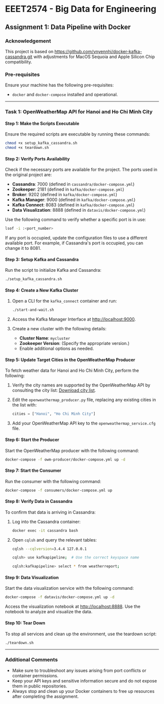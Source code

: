 # EEET2574 - Big Data for Engineering

## Assignment 1: Data Pipeline with Docker

### Acknowledgement

This project is based on <https://github.com/vnyennhi/docker-kafka-cassandra.git> with adjustments for MacOS Sequoia and Apple Silicon Chip compatibility.

### Pre-requisites
Ensure your machine has the following pre-requisites:
- `docker` and `docker-compose` installed and operational.

---

### Task 1: OpenWeatherMap API for Hanoi and Ho Chi Minh City

#### Step 1: Make the Scripts Executable
Ensure the required scripts are executable by running these commands:

```bash
chmod +x setup_kafka_cassandra.sh
chmod +x teardown.sh
```

#### Step 2: Verify Ports Availability
Check if the necessary ports are available for the project. The ports used in the original project are:

- **Cassandra**: 7000 (defined in `cassandra/docker-compose.yml`)
- **Zookeeper**: 2181 (defined in `kafka/docker-compose.yml`)
- **Broker**: 9202 (defined in `kafka/docker-compose.yml`)
- **Kafka Manager**: 9000 (defined in `kafka/docker-compose.yml`)
- **Kafka Connect**: 8083 (defined in `kafka/docker-compose.yml`)
- **Data Visualization**: 8888 (defined in `datavis/docker-compose.yml`)

Use the following command to verify whether a specific port is in use:

```bash
lsof -i :<port_number>
```

If any port is occupied, update the configuration files to use a different available port. For example, if Cassandra's port is occupied, you can change it to 8081.

#### Step 3: Setup Kafka and Cassandra
Run the script to initialize Kafka and Cassandra:

```bash
./setup_kafka_cassandra.sh
```

#### Step 4: Create a New Kafka Cluster
1. Open a CLI for the `kafka_connect` container and run:

   ```bash
   ./start-and-wait.sh
   ```

2. Access the Kafka Manager Interface at [http://localhost:9000](http://localhost:9000).
3. Create a new cluster with the following details:
   - **Cluster Name**: `mycluster`
   - **Zookeeper Version**: (Specify the appropriate version.)
   - Enable additional options as needed.

#### Step 5: Update Target Cities in the OpenWeatherMap Producer
To fetch weather data for Hanoi and Ho Chi Minh City, perform the following:

1. Verify the city names are supported by the OpenWeatherMap API by consulting the city list: [Download city list](https://openweathermap.org/storage/app/media/cities_list.xlsx).
2. Edit the `openweathermap_producer.py` file, replacing any existing cities in the list with:

   ```python
   cities = ["Hanoi", "Ho Chi Minh City"]
   ```

3. Add your OpenWeatherMap API key to the `openweathermap_service.cfg` file.

#### Step 6: Start the Producer
Start the OpenWeatherMap producer with the following command:

```bash
docker-compose -f owm-producer/docker-compose.yml up -d
```

#### Step 7: Start the Consumer
Run the consumer with the following command:

```bash
docker-compose -f consumers/docker-compose.yml up
```

#### Step 8: Verify Data in Cassandra
To confirm that data is arriving in Cassandra:

1. Log into the Cassandra container:

   ```bash
   docker exec -it cassandra bash
   ```

2. Open `cqlsh` and query the relevant tables:

   ```bash
   cqlsh --cqlversion=3.4.4 127.0.0.1
   
   cqlsh> use kafkapipeline;  # Use the correct keyspace name
   
   cqlsh:kafkapipeline> select * from weatherreport;
   ```

#### Step 9: Data Visualization
Start the data visualization service with the following command:

```bash
docker-compose -f datavis/docker-compose.yml up -d
```

Access the visualization notebook at [http://localhost:8888](http://localhost:8888). Use the notebook to analyze and visualize the data.

#### Step 10: Tear Down
To stop all services and clean up the environment, use the teardown script:

```bash
./teardown.sh
```

---

### Additional Comments
- Make sure to troubleshoot any issues arising from port conflicts or container permissions.
- Keep your API keys and sensitive information secure and do not expose them in public repositories.
- Always stop and clean up your Docker containers to free up resources after completing the assignment.
